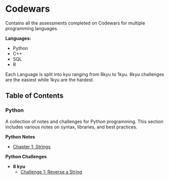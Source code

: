 # Codewars
Contains all the assessments completed on Codewars for multiple programming languages.

**Languages:**
- Python
- C++
- SQL
- R

Each Language is split into kyu ranging from 8kyu to 1kyu.
8kyu challenges are the easiest while 1kyu are the hardest.

## Table of Contents

### Python

  A collection of notes and challenges for Python programming. This section includes various notes on syntax, libraries, and best practices. 

  **Python Notes**  
  - [Chapter 1: Strings](Python/Notes/strings.md)  

  **Python Challenges**  

   - **8 kyu**
        - [Challenge 1: Reverse a String](Python/8kyu/reverse_string.py)  

  


